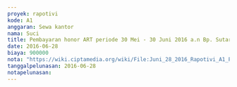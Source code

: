 ```yaml
---
proyek: rapotivi
kode: A1
anggaran: Sewa kantor
nama: Suci
title: Pembayaran honor ART periode 30 Mei - 30 Juni 2016 a.n Bp. Sutarji
date: 2016-06-28
biaya: 900000
nota: "https://wiki.ciptamedia.org/wiki/File:Juni_28_2016_Rapotivi_A1_Pembayaran_honor_ART_periode_Juni_2016_a.n_Bp._Sutarji.jpg"
tanggalpelunasan: 2016-06-28
notapelunasan:
---
```

